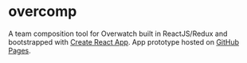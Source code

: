 # overcomp
A team composition tool for Overwatch built in ReactJS/Redux and bootstrapped with [Create React App](https://github.com/facebookincubator/create-react-app). App prototype hosted on [GitHub Pages](https://captainstack.github.io/overcomp/).
